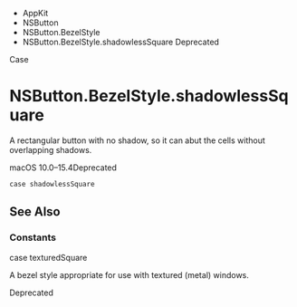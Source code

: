

- AppKit
- NSButton
- NSButton.BezelStyle
-  NSButton.BezelStyle.shadowlessSquare Deprecated

Case

# NSButton.BezelStyle.shadowlessSquare

A rectangular button with no shadow, so it can abut the cells without overlapping shadows.

macOS 10.0–15.4Deprecated

``` source
case shadowlessSquare
```

## See Also

### Constants

case texturedSquare

A bezel style appropriate for use with textured (metal) windows.

Deprecated

